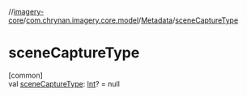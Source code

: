 //[imagery-core](../../../index.md)/[com.chrynan.imagery.core.model](../index.md)/[Metadata](index.md)/[sceneCaptureType](scene-capture-type.md)

# sceneCaptureType

[common]\
val [sceneCaptureType](scene-capture-type.md): [Int](https://kotlinlang.org/api/latest/jvm/stdlib/kotlin/-int/index.html)? = null
